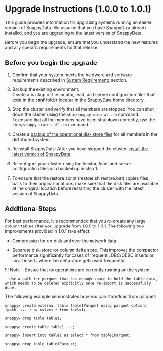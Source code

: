 # Upgrade Instructions (1.0.0 to 1.0.1)

This guide provides information for upgrading systems running an earlier version of SnappyData. We assume that you have SnappyData already installed, and you are upgrading to the latest version of SnappyData.

Before you begin the upgrade, ensure that you understand the new features and any specific requirements for that release.

## Before you begin the upgrade

1. Confirm that your system meets the hardware and software requirements described in [System Requirements](../install/system_requirements.md) section.

2. Backup the existing environment: </br>
Create a backup of the locator, lead, and server configuration files that exist in the **conf** folder located in the SnappyData home directory.

3. Stop the cluster and verify that all members are stopped: You can shut down the cluster using the `sbin/snappy-stop-all.sh` command. </br>To ensure that all the members have been shut down correctly, use the `sbin/snappy-status-all.sh` command.

4. Create a [backup of the operational disk store files](../reference/command_line_utilities/store-backup.md) for all members in the distributed system.

5. Reinstall SnappyData: After you have stopped the cluster, [install the latest version of SnappyData](../install.md).

6. Reconfigure your cluster using the locator, lead, and server configuration files you backed up in step 1.

7. To ensure that the restore script (restore.sh restore.bat) copies files back to their original locations, make sure that the disk files are available at the original location before restarting the cluster with the latest version of SnappyData.


## Additional Steps

For best performance, it is recommended that you re-create any large column tables after you upgrade from 1.0.0 to 1.0.1. The following two improvements provided in 1.0.1 take effect:

* Compression for on-disk and over the network data.

* Separate disk-store for column delta store. This improves the compactor performance significantly for cases of frequent JDBC/ODBC inserts or small inserts where the delta store gets used frequently.

!!! Note:
	- Ensure that no operations are currently running on the system.

	- Use a path for parquet that has enough space to hold the table data, which needs to be deleted explicitly once re-import is successfully done.

The following example demonstrates how you can store/load from parquet:

```
snappy> create external table table1Parquet using parquet options (path '...') as select * from table1;
```
```
snappy> drop table table1;
```

```
snappy> create table table1 ...;
```

```
snappy> insert into table1 as select * from table1Parquet;
```

```
snappy> drop table table1Parquet;
```

